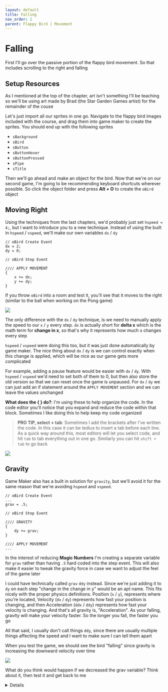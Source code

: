 ```yaml
---
layout: default
title: Falling
nav_order: 1
parent: Flappy Bird | Movement
---
```


# Falling

First I'll go over the passive portion of the flappy bird movement. So that includes scrolling to the right and falling

## Setup Resources

As I mentioned at the top of the chapter, art isn't something I'll be teaching so we'll be using art made by Brad (the Star Garden Games artist) for the remainder of the couse

Let's just import all our sprites in one go. Navigate to the flappy bird images included with the course, and drag them into game maker to create the sprites. You should end up with the following sprites

* ``sBackground``
* ``sBird``
* ``sButton``
* ``sButtonHover``
* ``sButtonPressed``
* ``sPipe``
* ``sTitle``

Then we'll go ahead and make an object for the bird. Now that we're on our second game, I'm going to be recommending keyboard shortcuts wherever possible. So click the object folder and press **Alt + O** to create the ``oBird`` object

## Moving Right

Using the techniques from the last chapters, we'd probably just set ``hspeed = 4;``, but I want to introduce you to a new technique. Instead of using the built in ``hspeed`` / ``vspeed``, we'll make our own variables ``dx`` / ``dy``

```
// oBird Create Event
dx = 2;
dy = 0;

// oBird Step Event

//// APPLY MOVEMENT
{
    x += dx;
    y += dy;
}
```

If you throw ``oBird`` into a room and test it, you'll see that it moves to the right (similar to the ball when working on the Pong game)

![](../../assets/images/bird_moving_right.gif)

The only difference with the ``dx`` / ``dy`` technique, is we need to manually apply the speed to our ``x`` / ``y`` every step. ``dx`` is actually short for **delta x** which is the math term for **change in x**, so that's why it represents how much x changes every step

``hspeed`` / ``vspeed`` were doing this too, but it was just done automatically by game maker. The nice thing about ``dx`` / ``dy`` is we can control exactly when this change is applied, which will be nice as our game gets more complicated

For example, adding a pause feature would be easier with ``dx`` / ``dy``. With ``hspeed`` / ``vspeed`` we'd need to set both of them to 0, but then also store the old version so that we can reset once the game is unpaused. For ``dx`` / ``dy`` we can just add an if statement around the ``APPLY MOVEMENT`` section and we can leave the values unchanged

**What does the { } do?**: I'm using these to help organize the code. In the code editor you'll notice that you expand and reduce the code within that block. Sometimes I like doing this to help keep my code organized

> **PRO TIP, select + tab**: Sometimes I add the brackets after I've written the code. In this case it can be tedius to insert a tab before each line. As a quick way around this, most editors will let you select code, and hit ``tab`` to tab everything out in one go. Similarly you can hit ``shift + tab`` to go back

![](../../assets/images/code_expansion_shift_tab.gif)

## Gravity

Game Maker also has a built in solution for ``gravity``, but we'll avoid it for the same reason that we're avoiding ``hspeed`` and ``vspeed``.

```
// oBird Create Event
...
grav = .5;

// oBird Step Event

//// GRAVITY
{
    dy += grav;
}

//// APPLY MOVEMENT
...
```

In the interest of reducing **Magic Numbers** I'm creating a separate variable for ``grav`` rather than having ``.5`` hard coded into the step event. This will also make it easier to tweak the gravity force in case we want to adjust the feel of the game later

I could have technically called ``grav`` ``ddy`` instead. Since we're just adding it to ``dy`` on each step "change in the change in y" would be an apt name. This fits nicely with the proper physics definitions. Position (``x`` / ``y``), represents where you're located, Velocity (``dx`` / ``dy``) represents how fast your position is changing, and then Acceleration (``ddx`` / ``ddy``) represents how fast your velocity is changing. And that's all gravity is, "Acceleration". As your falling, gravity will make your velocity faster. So the longer you fall, the faster you go

All that said, I usually don't call things ``ddy``, since there are usually multiple things affecting the speed and I want to make sure I can tell them apart

When you test the game, we should see the bird "falling" since gravity is increasing the downward velocity over time

![](../../assets/images/bird_falling.gif)

What do you think would happen if we decreased the grav variable? Think about it, then test it and get back to me

<details data-summary="What would happen if you reduced the grav variable?" markdown="1">

Decreasing the grav variable, will make the bird seem more "floaty". As we develop the game, you can keep adjusting the variable to make it feel just right

This is just how gravity works in real life. On Earth gravity is **9.8 meter/second^2**, but on the moon it's **1.6 meter/second^2**, and that's why astronauts are so floaty 😉

But on the flip side, if you went some where larger than Earth, like Neptune, gravity would actually be higher. Neptune's gravity is **11.1 meter/second^2** so I guess you'd feel heavier there? Although heavy isn't technically correct because gravity accelerates us at the same rate regardless of how heavy we are. (For example ![feathers and hammers drop at the same rate when you remove air resistance](https://www.youtube.com/watch?v=KDp1tiUsZw8))

</details>
